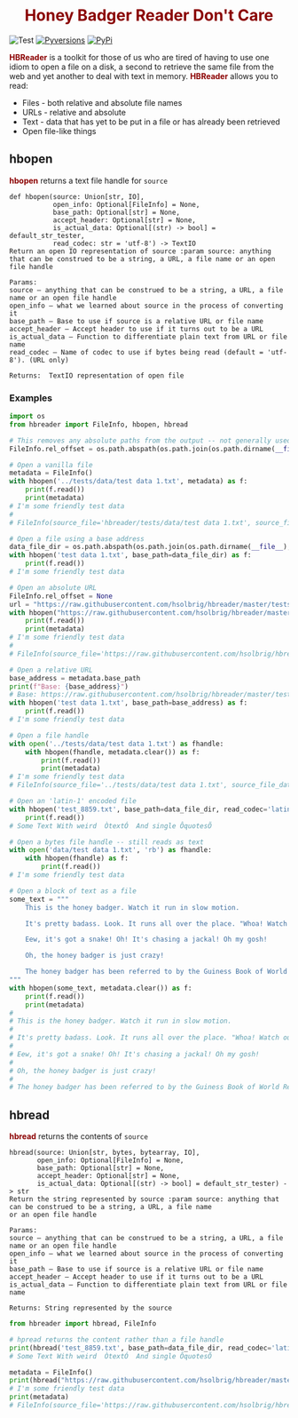 <div style="text-align: center; color: darkred"> <h1>Honey Badger Reader Don't Care</h1> </div>

![Test](https://github.com/hsolbrig/hbreader/workflows/test/badge.svg)
[![Pyversions](https://img.shields.io/pypi/pyversions/hbreader.svg)](https://pypi.python.org/pypi/hbreader)
[![PyPi](https://img.shields.io/pypi/v/hbreader.svg)](https://pypi.python.org/pypi/hbreader)


**<span style="color: darkred">HBReader</span>** is a toolkit for those of us who are tired of having to use one idiom 
to open a file on a disk, a second to retrieve the same file from the web and yet another to deal with text in memory. 
**<span style="color: darkred">HBReader</span>** allows you to read:

* Files - both relative and absolute file names
* URLs - relative and absolute
* Text - data that has yet to be put in a file or has already been retrieved
* Open file-like things

## hbopen
**<span style="color: darkred">hbopen</span>** returns a text file handle for `source`
```text
def hbopen(source: Union[str, IO],
           open_info: Optional[FileInfo] = None,
           base_path: Optional[str] = None,
           accept_header: Optional[str] = None,
           is_actual_data: Optional[(str) -> bool] = default_str_tester,
           read_codec: str = 'utf-8') -> TextIO
Return an open IO representation of source :param source: anything that can be construed to be a string, a URL, a file name or an open file handle

Params:
source – anything that can be construed to be a string, a URL, a file name or an open file handle
open_info – what we learned about source in the process of converting it
base_path – Base to use if source is a relative URL or file name
accept_header – Accept header to use if it turns out to be a URL
is_actual_data – Function to differentiate plain text from URL or file name
read_codec – Name of codec to use if bytes being read (default = 'utf-8'). (URL only)

Returns:  TextIO representation of open file
```

### Examples
```python
import os
from hbreader import FileInfo, hbopen, hbread

# This removes any absolute paths from the output -- not generally used
FileInfo.rel_offset = os.path.abspath(os.path.join(os.path.dirname(__file__), '../..'))

# Open a vanilla file
metadata = FileInfo()
with hbopen('../tests/data/test data 1.txt', metadata) as f:
    print(f.read())
    print(metadata)
# I'm some friendly test data
#
# FileInfo(source_file='hbreader/tests/data/test data 1.txt', source_file_date='Wed Feb 17 17:01:09 2021', source_file_size=28, base_path='hbreader/tests/data')

# Open a file using a base address
data_file_dir = os.path.abspath(os.path.join(os.path.dirname(__file__), '../tests/data'))
with hbopen('test data 1.txt', base_path=data_file_dir) as f:
    print(f.read())
# I'm some friendly test data

# Open an absolute URL
FileInfo.rel_offset = None
url = "https://raw.githubusercontent.com/hsolbrig/hbreader/master/tests/data/test data 1.txt"
with hbopen("https://raw.githubusercontent.com/hsolbrig/hbreader/master/tests/data/test data 1.txt", metadata.clear()) as f:
    print(f.read())
    print(metadata)
# I'm some friendly test data
#
# FileInfo(source_file='https://raw.githubusercontent.com/hsolbrig/hbreader/master/tests/data/test%20data%201.txt', source_file_date='Thu, 18 Feb 2021 16:02:50 GMT', source_file_size='28', base_path='https://raw.githubusercontent.com/hsolbrig/hbreader/master/tests/data')

# Open a relative URL
base_address = metadata.base_path
print(f"Base: {base_address}")
# Base: https://raw.githubusercontent.com/hsolbrig/hbreader/master/tests/data
with hbopen('test data 1.txt', base_path=base_address) as f:
    print(f.read())
# I'm some friendly test data

# Open a file handle
with open('../tests/data/test data 1.txt') as fhandle:
    with hbopen(fhandle, metadata.clear()) as f:
        print(f.read())
        print(metadata)
# I'm some friendly test data
# FileInfo(source_file='../tests/data/test data 1.txt', source_file_date='Wed Feb 17 17:01:09 2021', source_file_size=28, base_path='../tests/data')

# Open an 'latin-1' encoded file
with hbopen('test_8859.txt', base_path=data_file_dir, read_codec='latin-1') as f:
    print(f.read())
# Some Text	With weird  ÒtextÓ	And single ÔquotesÕ

# Open a bytes file handle -- still reads as text
with open('data/test data 1.txt', 'rb') as fhandle:
    with hbopen(fhandle) as f:
        print(f.read())
# I'm some friendly test data

# Open a block of text as a file
some_text = """
    This is the honey badger. Watch it run in slow motion.

    It's pretty badass. Look. It runs all over the place. "Whoa! Watch out!" says that bird.

    Eew, it's got a snake! Oh! It's chasing a jackal! Oh my gosh!

    Oh, the honey badger is just crazy!

    The honey badger has been referred to by the Guiness Book of World Records as the most fearless animal in the animal kingdom. It really doesn't give a shit. If it's hungry, it's hungry.
"""
with hbopen(some_text, metadata.clear()) as f:
    print(f.read())
    print(metadata)
#
# This is the honey badger. Watch it run in slow motion.
#
# It's pretty badass. Look. It runs all over the place. "Whoa! Watch out!" says that bird.
#
# Eew, it's got a snake! Oh! It's chasing a jackal! Oh my gosh!
#
# Oh, the honey badger is just crazy!
#
# The honey badger has been referred to by the Guiness Book of World Records as the most fearless animal in the animal kingdom. It really doesn't give a shit. If it's hungry, it's hungry.

```

## hbread
**<span style="color: darkred">hbread</span>** returns the contents of `source`

```text
hbread(source: Union[str, bytes, bytearray, IO],
       open_info: Optional[FileInfo] = None,
       base_path: Optional[str] = None,
       accept_header: Optional[str] = None,
       is_actual_data: Optional[(str) -> bool] = default_str_tester) -> str
Return the string represented by source :param source: anything that can be construed to be a string, a URL, a file name 
or an open file handle

Params:
source – anything that can be construed to be a string, a URL, a file name or an open file handle
open_info – what we learned about source in the process of converting it
base_path – Base to use if source is a relative URL or file name
accept_header – Accept header to use if it turns out to be a URL
is_actual_data – Function to differentiate plain text from URL or file name

Returns: String represented by the source
```
```python
from hbreader import hbread, FileInfo

# hpread returns the content rather than a file handle
print(hbread('test_8859.txt', base_path=data_file_dir, read_codec='latin-1'))
# Some Text	With weird  ÒtextÓ	And single ÔquotesÕ

metadata = FileInfo()
print(hbread("https://raw.githubusercontent.com/hsolbrig/hbreader/master/tests/data/test data 1.txt", metadata))
# I'm some friendly test data
print(metadata)
# FileInfo(source_file='https://raw.githubusercontent.com/hsolbrig/hbreader/master/tests/data/test%20data%201.txt', source_file_date='Thu, 18 Feb 2021 16:28:37 GMT', source_file_size='28', base_path='https://raw.githubusercontent.com/hsolbrig/hbreader/master/tests/data')

```
